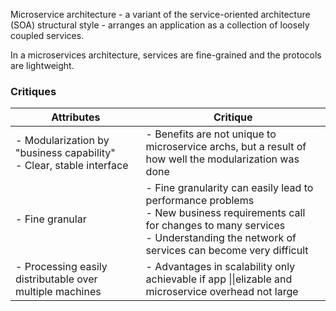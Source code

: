 Microservice architecture - a variant of the service-oriented architecture (SOA) structural style - arranges an application as a collection of loosely coupled services.

In a microservices architecture, services are fine-grained and the protocols are lightweight.

### Critiques
| Attributes                                                             | Critique                                                                                                                                                                                         |
| ---------------------------------------------------------------------- | ------------------------------------------------------------------------------------------------------------------------------------------------------------------------------------------------ |
| - Modularization by "business capability"<br>- Clear, stable interface | - Benefits are not unique to microservice archs, but a result of how well the modularization was done                                                                                            |
| - Fine granular                                                        | - Fine granularity can easily lead to performance problems<br>- New business requirements call for changes to many services<br>- Understanding the network of services can become very difficult |
| - Processing easily distributable over multiple machines               | - Advantages in scalability only achievable if app \|\|elizable and microservice overhead not large                                                                                              |